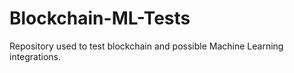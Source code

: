 # Blockchain-ML-Tests
Repository used to test blockchain and possible Machine Learning integrations.

